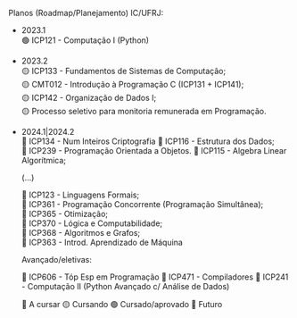 Planos (Roadmap/Planejamento) IC/UFRJ:

- 2023.1<br>
  🟢 ICP121 - Computação I (Python)
- 2023.2<br>
  🟡 ICP133 - Fundamentos de Sistemas de Computação; <br>
  🟡 CMT012 - Introdução à Programação C (ICP131 + ICP141);<br>
  🟡 ICP142 - Organização de Dados I;<br>
🟡 Processo seletivo para monitoria remunerada em Programação.<br>
- 2024.1|2024.2<br>
  🔴 ICP134 - Num Inteiros Criptografia
  🔴 ICP116 - Estrutura dos Dados;<br>
  🔴 ICP239 - Programação Orientada a Objetos.
  🔴 ICP115 - Algebra Linear Algorítmica;<br>

  (...)

  🔴 ICP123 - Linguagens Formais;<br>
  🔴 ICP361 - Programação Concorrente (Programação Simultânea);<br>
  🔴 ICP365 - Otimização;<br>
  🔴 ICP370 - Lógica e Computabilidade;<br>
  🔴 ICP368 - Algoritmos e Grafos;<br>
  🔴 ICP363 - Introd. Aprendizado de Máquina<br>

   Avançado/eletivas:

  🔵 ICP606 - Tóp Esp em Programação
  🔵 ICP471 - Compiladores
  🔵 ICP241 - Computação II (Python Avançado c/ Análise de Dados)

  🔴 A cursar
  🟡 Cursando
  🟢 Cursado/aprovado
  🔵 Futuro
